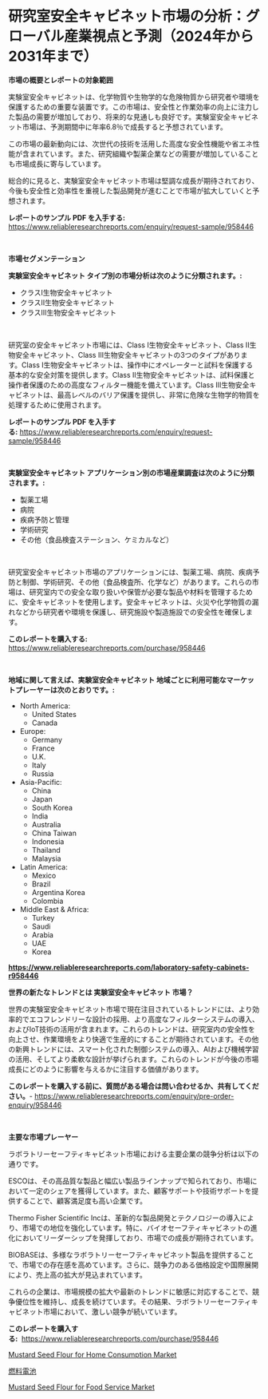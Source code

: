 <p><h1>研究室安全キャビネット市場の分析：グローバル産業視点と予測（2024年から2031年まで）</h1></p><p><strong>市場の概要とレポートの対象範囲</strong></p>
<p><p>実験室安全キャビネットは、化学物質や生物学的な危険物質から研究者や環境を保護するための重要な装置です。この市場は、安全性と作業効率の向上に注力した製品の需要が増加しており、将来的な見通しも良好です。実験室安全キャビネット市場は、予測期間中に年率6.8％で成長すると予想されています。</p><p>この市場の最新動向には、次世代の技術を活用した高度な安全性機能や省エネ性能が含まれています。また、研究組織や製薬企業などの需要が増加していることも市場成長に寄与しています。</p><p>総合的に見ると、実験室安全キャビネット市場は堅調な成長が期待されており、今後も安全性と効率性を重視した製品開発が進むことで市場が拡大していくと予想されます。</p></p>
<p><strong>レポートのサンプル PDF を入手する:</strong> <a href="https://www.reliableresearchreports.com/enquiry/request-sample/958446">https://www.reliableresearchreports.com/enquiry/request-sample/958446</a></p>
<p>&nbsp;</p>
<p><strong>市場セグメンテーション</strong></p>
<p><strong>実験室安全キャビネット タイプ別の市場分析は次のように分類されます。:</strong></p>
<p><ul><li>クラスI生物安全キャビネット</li><li>クラスII生物安全キャビネット</li><li>クラスIII生物安全キャビネット</li></ul></p>
<p>&nbsp;</p>
<p><p>研究室の安全キャビネット市場には、Class I生物安全キャビネット、Class II生物安全キャビネット、Class III生物安全キャビネットの3つのタイプがあります。Class I生物安全キャビネットは、操作中にオペレーターと試料を保護する基本的な安全対策を提供します。Class II生物安全キャビネットは、試料保護と操作者保護のための高度なフィルター機能を備えています。Class III生物安全キャビネットは、最高レベルのバリア保護を提供し、非常に危険な生物学的物質を処理するために使用されます。</p></p>
<p><strong>レポートのサンプル PDF を入手する:</strong>&nbsp;<a href="https://www.reliableresearchreports.com/enquiry/request-sample/958446">https://www.reliableresearchreports.com/enquiry/request-sample/958446</a></p>
<p>&nbsp;</p>
<p><strong> 実験室安全キャビネット アプリケーション別の市場産業調査は次のように分類されます。:</strong></p>
<p><ul><li>製薬工場</li><li>病院</li><li>疾病予防と管理</li><li>学術研究</li><li>その他（食品検査ステーション、ケミカルなど）</li></ul></p>
<p>&nbsp;</p>
<p><p>研究室安全キャビネット市場のアプリケーションには、製薬工場、病院、疾病予防と制御、学術研究、その他（食品検査所、化学など）があります。これらの市場は、研究室内での安全な取り扱いや保管が必要な製品や材料を管理するために、安全キャビネットを使用します。安全キャビネットは、火災や化学物質の漏れなどから研究者や環境を保護し、研究施設や製造施設での安全性を確保します。</p></p>
<p><strong>このレポートを購入する:</strong>&nbsp; <a href="https://www.reliableresearchreports.com/purchase/958446">https://www.reliableresearchreports.com/purchase/958446</a></p>
<p>&nbsp;</p>
<p><strong>地域に関して言えば、実験室安全キャビネット 地域ごとに利用可能なマーケットプレーヤーは次のとおりです。:</strong></p>
<p><ul>
    <li>
        North America:
        <ul>
            <li>United States</li>
            <li>Canada</li>
        </ul>
    </li>
    <li>
        Europe:
        <ul>
            <li>Germany</li>
            <li>France</li>
            <li>U.K.</li>
            <li>Italy</li>
            <li>Russia</li>
        </ul>
    </li>
    <li>
        Asia-Pacific:
        <ul>
            <li>China</li>
            <li>Japan</li>
            <li>South Korea</li>
            <li>India</li>
            <li>Australia</li>
            <li>China Taiwan</li>
            <li>Indonesia</li>
            <li>Thailand</li>
            <li>Malaysia</li>
        </ul>
    </li>
    <li>
        Latin America:
        <ul>
            <li>Mexico</li>
            <li>Brazil</li>
            <li>Argentina Korea</li>
            <li>Colombia</li>
        </ul>
    </li>
    <li>
        Middle East & Africa:
        <ul>
            <li>Turkey</li>
            <li>Saudi</li>
            <li>Arabia</li>
            <li>UAE</li>
            <li>Korea</li>
        </ul>
    </li>
    </ul></p>
<p><strong><a href="https://www.reliableresearchreports.com/laboratory-safety-cabinets-r958446">https://www.reliableresearchreports.com/laboratory-safety-cabinets-r958446</a></strong>&nbsp;</p>
<p><strong>世界の新たなトレンドとは 実験室安全キャビネット 市場？</strong></p>
<p><p>世界の実験室安全キャビネット市場で現在注目されているトレンドには、より効率的でエコフレンドリーな設計の採用、より高度なフィルターシステムの導入、およびIoT技術の活用が含まれます。これらのトレンドは、研究室内の安全性を向上させ、作業環境をより快適で生産的にすることが期待されています。その他の新興トレンドには、スマート化された制御システムの導入、AIおよび機械学習の活用、そしてより柔軟な設計が挙げられます。これらのトレンドが今後の市場成長にどのように影響を与えるかに注目する価値があります。</p></p>
<p><strong>このレポートを購入する前に、質問がある場合は問い合わせるか、共有してください。</strong>- <a href="https://www.reliableresearchreports.com/enquiry/pre-order-enquiry/958446">https://www.reliableresearchreports.com/enquiry/pre-order-enquiry/958446</a></p>
<p>&nbsp;</p>
<p><strong>主要な市場プレーヤー</strong></p>
<p><p>ラボラトリーセーフティキャビネット市場における主要企業の競争分析は以下の通りです。</p><p>ESCOは、その高品質な製品と幅広い製品ラインナップで知られており、市場において一定のシェアを獲得しています。また、顧客サポートや技術サポートを提供することで、顧客満足度も高い企業です。</p><p>Thermo Fisher Scientific Incは、革新的な製品開発とテクノロジーの導入により、市場での地位を強化しています。特に、バイオセーフティキャビネットの進化においてリーダーシップを発揮しており、市場での成長が期待されています。</p><p>BIOBASEは、多様なラボラトリーセーフティキャビネット製品を提供することで、市場での存在感を高めています。さらに、競争力のある価格設定や国際展開により、売上高の拡大が見込まれています。</p><p>これらの企業は、市場規模の拡大や最新のトレンドに敏感に対応することで、競争優位性を維持し、成長を続けています。その結果、ラボラトリーセーフティキャビネット市場において、激しい競争が続いています。</p></p>
<p><strong>このレポートを購入する:</strong>&nbsp;&nbsp;<a href="https://www.reliableresearchreports.com/purchase/958446">https://www.reliableresearchreports.com/purchase/958446</a></p>
<p><p><a href="https://github.com/jerrycopelandthomaswsqd8q/Market-Research-Report-List-2/blob/main/mustard-seed-flour-for-home-consumption-market.md">Mustard Seed Flour for Home Consumption Market</a></p><p><a href="https://github.com/Sophiaard2003/Market-Research-Report-List-1/blob/main/381978019588.md">燃料電池</a></p><p><a href="https://github.com/brenzgnarento/Market-Research-Report-List-2/blob/main/mustard-seed-flour-for-food-service-market.md">Mustard Seed Flour for Food Service Market</a></p></p>
